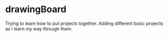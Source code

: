 # drawingBoard
Trying to learn how to put projects together.
Adding different basic projects as I learn my way through them.
